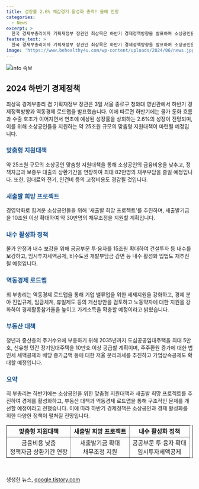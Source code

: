 ```yaml
---
title: 성장률 2.6% 체감경기 활성화 총력! 올해 전망
categories:
  - News
excerpt: >
  한국 경제부총리이자 기획재정부 장관인 최상목은 하반기 경제정책방향을 발표하며 소상공인을 위한 약 25조원 규모의 맞춤형 지원대책과 소상공인들의 재기를 지원하기 위한 새출발 희망 프로젝트를 추진한다고 밝혔다. 물가 안정과 내수 보강을 위해 정책대응도 병행하며, 구조적인 문제를 해결하기 위해 역동경제 로드맵을 마련했다. 또한, 기업밸류업을 위한 세제지원을 강화하고, 청년과 중산층의 주거수요에 부응하기 위해 도심공공임대주택 및 신유형 민간 장기임대주택을 공급할 것을 강조했다.
feature_text: >
  한국 경제부총리이자 기획재정부 장관인 최상목은 하반기 경제정책방향을 발표하며 소상공인을 위한 약 25조원 규모의 맞춤형 지원대책과 소상공인들의 재기를 지원하기 위한 새출발 희망 프로젝트를 추진한다고 밝혔다. 물가 안정과 내수 보강을 위해 정책대응도 병행하며, 구조적인 문제를 해결하기 위해 역동경제 로드맵을 마련했다. 또한, 기업밸류업을 위한 세제지원을 강화하고, 청년과 중산층의 주거수요에 부응하기 위해 도심공공임대주택 및 신유형 민간 장기임대주택을 공급할 것을 강조했다.
image: 'https://www.behealthy4u.com/wp-content/uploads/2024/06/news.jpg'
---
```


<p><img src="https://www.behealthy4u.com/wp-content/uploads/2024/06/news.jpg" alt="info 속보" /></p>

<h2 data-ke-size="size26">2024 하반기 경제정책</h2>

<p data-ke-size="size16">최상목 경제부총리 겸 기획재정부 장관은 3일 서울 종로구 청와대 영빈관에서 하반기 경제정책방향과 역동경제 로드맵을 발표했습니다. 이에 따르면 하반기에는 물가 둔화 흐름과 수출 호조가 이어지면서 연초에 예상된 성장률을 상회하는 2.6%의 성장이 전망되며, 이를 위해 소상공인들을 지원하는 약 25조원 규모의 맞춤형 지원대책이 마련될 예정입니다.</p>

<h3><b><span style="color: #1a5490;">맞춤형 지원대책</span></b></h3>

<p data-ke-size="size16">약 25조원 규모의 소상공인 맞춤형 지원대책을 통해 소상공인의 금융비용을 낮추고, 정책자금과 보증부 대출의 상환기간을 연장하여 최대 82만명의 채무부담을 줄일 예정입니다. 또한, 임대료와 전기, 인건비 등의 고정비용도 경감될 것입니다.</p>

<h3><b><span style="color: #1a5490;">새출발 희망 프로젝트</span></b></h3>

<p data-ke-size="size16">경영악화로 힘겨운 소상공인들을 위해 '새출발 희망 프로젝트'를 추진하며, 새출발기금을 10조원 이상 확대하여 약 30만명의 채무조정을 지원할 계획입니다.</p>

<h3><b><span style="color: #1a5490;">내수 활성화 정책</span></b></h3>

<p data-ke-size="size16">물가 안정과 내수 보강을 위해 공공부문 투·융자를 15조원 확대하여 건설투자 등 내수를 보강하고, 임시투자세액공제, 비수도권 개발부담금 감면 등 내수 활성화 입법도 재추진될 예정입니다.</p>

<h3><b><span style="color: #1a5490;">역동경제 로드맵</span></b></h3>

<p data-ke-size="size16">최 부총리는 역동경제 로드맵을 통해 기업 밸류업을 위한 세제지원을 강화하고, 경제 분야 진입규제, 임금체계, 휴일제도 등의 개선방안을 검토하고 노동약자에 대한 지원을 강화하여 경제활동참가율을 높이고 가계소득을 확충할 예정이라고 밝혔습니다.</p>

<h3><b><span style="color: #1a5490;">부동산 대책</span></b></h3>

<p data-ke-size="size16">청년과 중산층의 주거수요에 부응하기 위해 2035년까지 도심공공임대주택을 최대 5만호, 신유형 민간 장기임대주택을 10만호 이상 공급할 계획이며, 주주환원 증가에 대한 법인세 세액공제와 배당 증가금액 등에 대한 저율 분리과세를 추진하고 가업상속공제도 확대할 예정입니다.</p>

<h3><b><span style="color: #1a5490;">요약</span></b></h3>

<p data-ke-size="size16">최 부총리는 하반기에는 소상공인을 위한 맞춤형 지원대책과 새출발 희망 프로젝트를 추진하여 경제를 활성화하고, 부동산 대책과 역동경제 로드맵을 통해 구조적인 문제를 개선할 예정이라고 전했습니다. 이에 따라 하반기 경제정책은 소상공인과 경제 활성화를 위한 다양한 정책이 펼쳐질 전망입니다.</p>

<table style="width: 100%;" border="1">
<tbody>
<tr>
<td style="text-align: center; height: 17px;"><b>맞춤형 지원대책</b></td>
<td style="text-align: center; height: 17px;"><b>새출발 희망 프로젝트</b></td>
<td style="text-align: center; height: 17px;"><b>내수 활성화 정책</b></td>
</tr>
<tr>
<td style="text-align: center;">금융비용 낮춤<br>정책자금 상환기간 연장</td>
<td style="text-align: center;">새출발기금 확대<br>채무조정 지원</td>
<td style="text-align: center;">공공부문 투·융자 확대<br>임시투자세액공제</td>
</tr>
</tbody>
</table>

<p data-ke-size="size16">&nbsp;</p>
생생한 뉴스, <a href="https://qoogle.tistory.com" rel="dofollow">qoogle.tistory.com</a>


